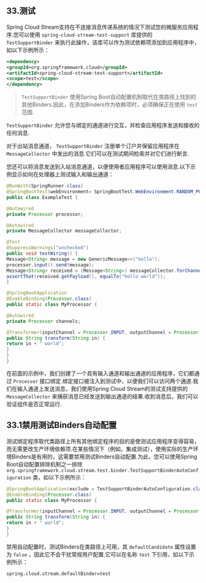 ## 33.测试

Spring Cloud Stream支持在不连接消息传递系统的情况下测试您的微服务应用程序.您可以使用 `spring-cloud-stream-test-support` 库提供的 `TestSupportBinder` 来执行此操作，该库可以作为测试依赖项添加到应用程序中，如以下示例所示：

```xml
<dependency>
<groupId>org.springframework.cloud</groupId>
<artifactId>spring-cloud-stream-test-support</artifactId>
<scope>test</scope>
</dependency>
```

>   `TestSupportBinder` 使用Spring Boot自动配置机制取代在类路径上找到的其他Binders.因此，在添加Binders作为依赖项时，必须确保正在使用 `test` 范围.

`TestSupportBinder` 允许您与绑定的通道进行交互，并检查应用程序发送和接收的任何消息.

对于出站消息通道， `TestSupportBinder` 注册单个订户并保留应用程序在 `MessageCollector` 中发出的消息.它们可以在测试期间检索并对它们进行断言.

您还可以将消息发送到入站消息通道，以便使用者应用程序可以使用消息.以下示例显示如何在处理器上测试输入和输出通道：

```java
@RunWith(SpringRunner.class)
@SpringBootTest(webEnvironment= SpringBootTest.WebEnvironment.RANDOM_PORT)
public class ExampleTest {

@Autowired
private Processor processor;

@Autowired
private MessageCollector messageCollector;

@Test
@SuppressWarnings("unchecked")
public void testWiring() {
Message<String> message = new GenericMessage<>("hello");
processor.input().send(message);
Message<String> received = (Message<String>) messageCollector.forChannel(processor.output()).poll();
assertThat(received.getPayload(), equalTo("hello world"));
}

@SpringBootApplication
@EnableBinding(Processor.class)
public static class MyProcessor {

@Autowired
private Processor channels;

@Transformer(inputChannel = Processor.INPUT, outputChannel = Processor.OUTPUT)
public String transform(String in) {
return in + " world";
}
}
}
```

在前面的示例中，我们创建了一个具有输入通道和输出通道的应用程序，它们都通过 `Processor` 接口绑定.绑定接口被注入到测试中，以便我们可以访问两个通道.我们在输入通道上发送消息，我们使用Spring Cloud Stream的测试支持提供的 `MessageCollector` 来捕获消息已经发送到输出通道的结果.收到消息后，我们可以验证组件是否正常运行.

## 33.1禁用测试Binders自动配置

测试绑定程序取代类路径上所有其他绑定程序的目的是使测试应用程序变得容易，而无需更改生产环境依赖项.在某些情况下（例如，集成测试），使用实际的生产环境Binders是有用的，这需要禁用测试Binders自动配置.为此，您可以使用Spring Boot自动配置排除机制之一排除 `org.springframework.cloud.stream.test.binder.TestSupportBinderAutoConfiguration` 类，如以下示例所示：

```java
@SpringBootApplication(exclude = TestSupportBinderAutoConfiguration.class)
@EnableBinding(Processor.class)
public static class MyProcessor {

@Transformer(inputChannel = Processor.INPUT, outputChannel = Processor.OUTPUT)
public String transform(String in) {
return in + " world";
}
}
```

禁用自动配置时，测试Binders在类路径上可用，其 `defaultCandidate` 属性设置为 `false` ，因此它不会干扰常规用户配置.它可以在名称 `test` 下引用，如以下示例所示：

`spring.cloud.stream.defaultBinder=test` 

